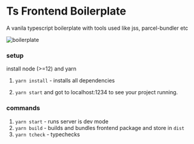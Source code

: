 # Ts Frontend Boilerplate
A vanila typescript boilerplate with tools used like jss, parcel-bundler etc

![boilerplate](http://www.stochasticgeometry.ie/wp-content/uploads/2014/10/boilerplate.jpeg)

### setup

install node (>=12) and yarn 

1. `yarn install` - installs all dependencies

2. `yarn start` and got to localhost:1234 to see your project running.


### commands

1. `yarn start` - runs server is dev mode
2. `yarn build` - builds and bundles frontend package and store in `dist`
3. `yarn tcheck` - typechecks


